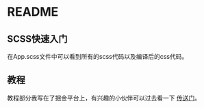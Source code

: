 # README

## SCSS快速入门

在App.scss文件中可以看到所有的scss代码以及编译后的css代码。

## 教程

教程部分我写在了掘金平台上，有兴趣的小伙伴可以过去看一下 [传送门](https://juejin.im/post/5cf488ea518825378867758f)。

